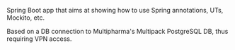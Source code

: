 Spring Boot app that aims at showing how to use Spring annotations, UTs, Mockito, etc.

Based on a DB connection to Multipharma's Multipack PostgreSQL DB, thus requiring VPN access.